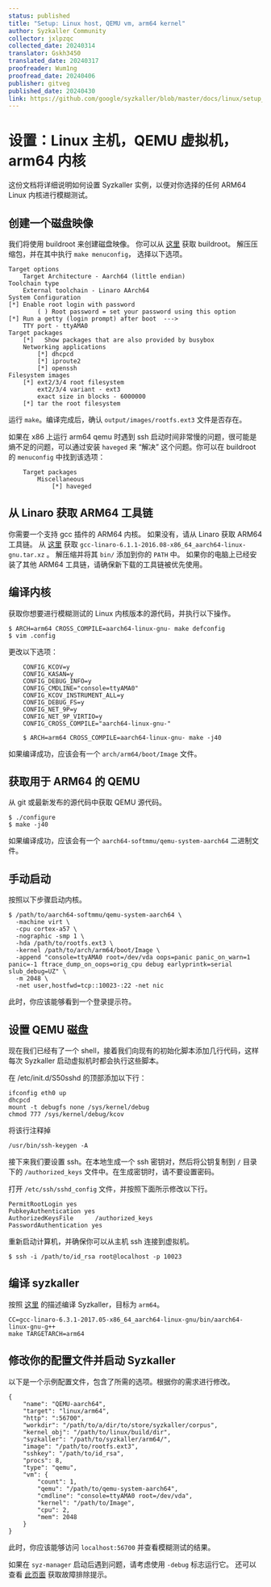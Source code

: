 ```yaml
---
status: published
title: "Setup: Linux host, QEMU vm, arm64 kernel"
author: Syzkaller Community
collector: jxlpzqc
collected_date: 20240314
translator: Gskh3450
translated_date: 20240317
proofreader: Wum1ng
proofread_date: 20240406
publisher: gitveg
published_date: 20240430
link: https://github.com/google/syzkaller/blob/master/docs/linux/setup_linux-host_qemu-vm_arm64-kernel.md
---
```


# 设置：Linux 主机，QEMU 虚拟机，arm64 内核

这份文档将详细说明如何设置 Syzkaller 实例，以便对你选择的任何 ARM64 Linux 内核进行模糊测试。

## 创建一个磁盘映像

我们将使用 buildroot 来创建磁盘映像。
你可以从 [这里](https://buildroot.uclibc.org/download.html) 获取 buildroot。
解压压缩包，并在其中执行 `make menuconfig`，
选择以下选项。

    Target options
	    Target Architecture - Aarch64 (little endian)
    Toolchain type
	    External toolchain - Linaro AArch64
    System Configuration
    [*] Enable root login with password
            ( ) Root password = set your password using this option
    [*] Run a getty (login prompt) after boot  --->
	    TTY port - ttyAMA0
    Target packages
	    [*]   Show packages that are also provided by busybox
	    Networking applications
	        [*] dhcpcd
	        [*] iproute2
	        [*] openssh
    Filesystem images
	    [*] ext2/3/4 root filesystem
	        ext2/3/4 variant - ext3
	        exact size in blocks - 6000000
	    [*] tar the root filesystem

运行 `make`。编译完成后，确认 `output/images/rootfs.ext3` 文件是否存在。

如果在 x86 上运行 arm64 qemu 时遇到 ssh 启动时间非常慢的问题，很可能是熵不足的问题，可以通过安装 `haveged` 来 “解决” 这个问题。你可以在 buildroot 的 `menuconfig` 中找到该选项：

```
    Target packages
	    Miscellaneous
	        [*] haveged
```

## 从 Linaro 获取 ARM64 工具链

你需要一个支持 gcc 插件的 ARM64 内核。
如果没有，请从 Linaro 获取 ARM64 工具链。
从 [这里](https://releases.linaro.org/components/toolchain/binaries/6.1-2016.08/aarch64-linux-gnu/) 获取 `gcc-linaro-6.1.1-2016.08-x86_64_aarch64-linux-gnu.tar.xz` 。
解压缩并将其 `bin/` 添加到你的 `PATH` 中。
如果你的电脑上已经安装了其他 ARM64 工具链，请确保新下载的工具链被优先使用。

## 编译内核

获取你想要进行模糊测试的 Linux 内核版本的源代码，并执行以下操作。

    $ ARCH=arm64 CROSS_COMPILE=aarch64-linux-gnu- make defconfig
    $ vim .config

更改以下选项：
```
    CONFIG_KCOV=y
    CONFIG_KASAN=y
    CONFIG_DEBUG_INFO=y
    CONFIG_CMDLINE="console=ttyAMA0"
    CONFIG_KCOV_INSTRUMENT_ALL=y
    CONFIG_DEBUG_FS=y
    CONFIG_NET_9P=y
    CONFIG_NET_9P_VIRTIO=y
    CONFIG_CROSS_COMPILE="aarch64-linux-gnu-"
```
```
    $ ARCH=arm64 CROSS_COMPILE=aarch64-linux-gnu- make -j40
```

如果编译成功，应该会有一个 `arch/arm64/boot/Image` 文件。

## 获取用于 ARM64 的 QEMU

从 git 或最新发布的源代码中获取 QEMU 源代码。

    $ ./configure
    $ make -j40

如果编译成功，应该会有一个 `aarch64-softmmu/qemu-system-aarch64` 二进制文件。

## 手动启动

按照以下步骤启动内核。

    $ /path/to/aarch64-softmmu/qemu-system-aarch64 \
      -machine virt \
      -cpu cortex-a57 \
      -nographic -smp 1 \
      -hda /path/to/rootfs.ext3 \
      -kernel /path/to/arch/arm64/boot/Image \
      -append "console=ttyAMA0 root=/dev/vda oops=panic panic_on_warn=1 panic=-1 ftrace_dump_on_oops=orig_cpu debug earlyprintk=serial slub_debug=UZ" \
      -m 2048 \
      -net user,hostfwd=tcp::10023-:22 -net nic

此时，你应该能够看到一个登录提示符。

## 设置 QEMU 磁盘

现在我们已经有了一个 shell，接着我们向现有的初始化脚本添加几行代码，这样每次 Syzkaller 启动虚拟机时都会执行这些脚本。

在 /etc/init.d/S50sshd 的顶部添加以下行：

    ifconfig eth0 up
    dhcpcd
    mount -t debugfs none /sys/kernel/debug
    chmod 777 /sys/kernel/debug/kcov

将该行注释掉

    /usr/bin/ssh-keygen -A


接下来我们要设置 ssh。在本地生成一个 ssh 密钥对，然后将公钥复制到 `/` 目录下的 `/authorized_keys` 文件中。在生成密钥时，请不要设置密码。

打开 `/etc/ssh/sshd_config` 文件，并按照下面所示修改以下行。

    PermitRootLogin yes
    PubkeyAuthentication yes
    AuthorizedKeysFile      /authorized_keys
    PasswordAuthentication yes

重新启动计算机，并确保你可以从主机 ssh 连接到虚拟机。

    $ ssh -i /path/to/id_rsa root@localhost -p 10023

## 编译 syzkaller

按照 [这里](/sources/syzkaller/linux/setup.md#go-and-syzkaller) 的描述编译 Syzkaller，目标为 `arm64`。

```
CC=gcc-linaro-6.3.1-2017.05-x86_64_aarch64-linux-gnu/bin/aarch64-linux-gnu-g++
make TARGETARCH=arm64
```


## 修改你的配置文件并启动 Syzkaller

以下是一个示例配置文件，包含了所需的选项。根据你的需求进行修改。

```
{
    "name": "QEMU-aarch64",
    "target": "linux/arm64",
    "http": ":56700",
    "workdir": "/path/to/a/dir/to/store/syzkaller/corpus",
    "kernel_obj": "/path/to/linux/build/dir",
    "syzkaller": "/path/to/syzkaller/arm64/",
    "image": "/path/to/rootfs.ext3",
    "sshkey": "/path/to/id_rsa",
    "procs": 8,
    "type": "qemu",
    "vm": {
        "count": 1,
        "qemu": "/path/to/qemu-system-aarch64",
        "cmdline": "console=ttyAMA0 root=/dev/vda",
        "kernel": "/path/to/Image",
        "cpu": 2,
        "mem": 2048
    }
}
```

此时，你应该能够访问 `localhost:56700` 并查看模糊测试的结果。

如果在 `syz-manager` 启动后遇到问题，请考虑使用 `-debug` 标志运行它。
还可以查看 [此页面](/sources/syzkaller/troubleshooting.md) 获取故障排除提示。
